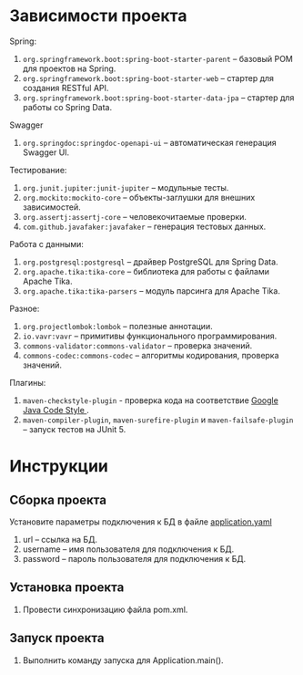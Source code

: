 # Зависимости проекта

Spring:
1. `org.springframework.boot:spring-boot-starter-parent` – базовый POM для проектов на Spring.
2. `org.springframework.boot:spring-boot-starter-web` – стартер для создания RESTful API.
3. `org.springframework.boot:spring-boot-starter-data-jpa` – стартер для работы со Spring Data.

Swagger
1. `org.springdoc:springdoc-openapi-ui` – автоматическая генерация Swagger UI.

Тестирование:
1. `org.junit.jupiter:junit-jupiter` – модульные тесты.
2. `org.mockito:mockito-core` – объекты-заглушки для внешних зависимостей.
3. `org.assertj:assertj-core` – человекочитаемые проверки.
4. `com.github.javafaker:javafaker` – генерация тестовых данных.

Работа с данными:
1. `org.postgresql:postgresql` – драйвер PostgreSQL для Spring Data.
2. `org.apache.tika:tika-core` – библиотека для работы с файлами Apache Tika.
3. `org.apache.tika:tika-parsers` – модуль парсинга для Apache Tika.

Разное:
1. `org.projectlombok:lombok` – полезные аннотации.
2. `io.vavr:vavr` – примитивы функционального программирования.
3. `commons-validator:commons-validator` – проверка значений.
4. `commons-codec:commons-codec` – алгоритмы кодирования, проверка значений.

Плагины:
1. `maven-checkstyle-plugin` - проверка кода на соответствие [Google Java Code Style ](https://google.github.io/styleguide/javaguide.html).
2. `maven-compiler-plugin`, `maven-surefire-plugin` и `maven-failsafe-plugin` – запуск тестов на JUnit 5.

# Инструкции

## Сборка проекта
Установите параметры подключения к БД в файле [application.yaml](https://gitlab.study.htc-cs.com/root/java/java-22-1/-/blob/yaroslav.tarakanov-project/src/main/resources/application.yaml)
1. url – ссылка на БД.
2. username – имя пользователя для подключения к БД.
3. password – пароль пользователя для подключения к БД.

## Установка проекта
1. Провести синхронизацию файла pom.xml.

## Запуск проекта
1. Выполнить команду запуска для Application.main().